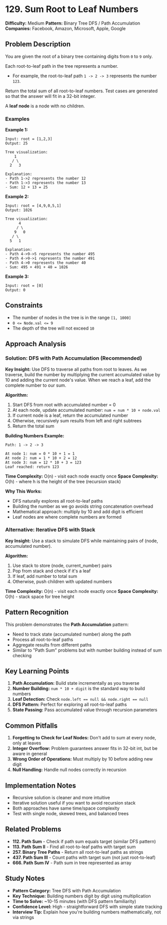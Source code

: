 # 129. Sum Root to Leaf Numbers

**Difficulty:** Medium
**Pattern:** Binary Tree DFS / Path Accumulation
**Companies:** Facebook, Amazon, Microsoft, Apple, Google

## Problem Description

You are given the root of a binary tree containing digits from `0` to `9` only.

Each root-to-leaf path in the tree represents a number.
- For example, the root-to-leaf path `1 -> 2 -> 3` represents the number `123`.

Return the total sum of all root-to-leaf numbers. Test cases are generated so that the answer will fit in a 32-bit integer.

A **leaf node** is a node with no children.

### Examples

**Example 1:**
```
Input: root = [1,2,3]
Output: 25

Tree visualization:
    1
   / \
  2   3

Explanation:
- Path 1->2 represents the number 12
- Path 1->3 represents the number 13
- Sum: 12 + 13 = 25
```

**Example 2:**
```
Input: root = [4,9,0,5,1]
Output: 1026

Tree visualization:
      4
     / \
    9   0
   / \
  5   1

Explanation:
- Path 4->9->5 represents the number 495
- Path 4->9->1 represents the number 491
- Path 4->0 represents the number 40
- Sum: 495 + 491 + 40 = 1026
```

**Example 3:**
```
Input: root = [0]
Output: 0
```

## Constraints

- The number of nodes in the tree is in the range `[1, 1000]`
- `0 <= Node.val <= 9`
- The depth of the tree will not exceed `10`

## Approach Analysis

### Solution: DFS with Path Accumulation (Recommended)

**Key Insight:** Use DFS to traverse all paths from root to leaves. As we traverse, build the number by multiplying the current accumulated value by 10 and adding the current node's value. When we reach a leaf, add the complete number to our sum.

**Algorithm:**
1. Start DFS from root with accumulated number = 0
2. At each node, update accumulated number: `num = num * 10 + node.val`
3. If current node is a leaf, return the accumulated number
4. Otherwise, recursively sum results from left and right subtrees
5. Return the total sum

**Building Numbers Example:**
```
Path: 1 -> 2 -> 3

At node 1: num = 0 * 10 + 1 = 1
At node 2: num = 1 * 10 + 2 = 12
At node 3: num = 12 * 10 + 3 = 123
Leaf reached: return 123
```

**Time Complexity:** O(n) - visit each node exactly once
**Space Complexity:** O(h) - where h is the height of the tree (recursion stack)

**Why This Works:**
- DFS naturally explores all root-to-leaf paths
- Building the number as we go avoids string concatenation overhead
- Mathematical approach: multiply by 10 and add digit is efficient
- Leaf nodes are where complete numbers are formed

### Alternative: Iterative DFS with Stack

**Key Insight:** Use a stack to simulate DFS while maintaining pairs of (node, accumulated number).

**Algorithm:**
1. Use stack to store (node, current_number) pairs
2. Pop from stack and check if it's a leaf
3. If leaf, add number to total sum
4. Otherwise, push children with updated numbers

**Time Complexity:** O(n) - visit each node exactly once
**Space Complexity:** O(h) - stack space for tree height

## Pattern Recognition

This problem demonstrates the **Path Accumulation** pattern:
- Need to track state (accumulated number) along the path
- Process all root-to-leaf paths
- Aggregate results from different paths
- Similar to "Path Sum" problems but with number building instead of sum checking

## Key Learning Points

1. **Path Accumulation:** Build state incrementally as you traverse
2. **Number Building:** `num * 10 + digit` is the standard way to build numbers
3. **Leaf Detection:** Check `node.left == null && node.right == null`
4. **DFS Pattern:** Perfect for exploring all root-to-leaf paths
5. **State Passing:** Pass accumulated value through recursion parameters

## Common Pitfalls

1. **Forgetting to Check for Leaf Nodes:** Don't add to sum at every node, only at leaves
2. **Integer Overflow:** Problem guarantees answer fits in 32-bit int, but be aware in general
3. **Wrong Order of Operations:** Must multiply by 10 before adding new digit
4. **Null Handling:** Handle null nodes correctly in recursion

## Implementation Notes

- Recursive solution is cleaner and more intuitive
- Iterative solution useful if you want to avoid recursion stack
- Both approaches have same time/space complexity
- Test with single node, skewed trees, and balanced trees

## Related Problems

- **112. Path Sum** - Check if path sum equals target (similar DFS pattern)
- **113. Path Sum II** - Find all root-to-leaf paths with target sum
- **257. Binary Tree Paths** - Return all root-to-leaf paths as strings
- **437. Path Sum III** - Count paths with target sum (not just root-to-leaf)
- **666. Path Sum IV** - Path sum in tree represented as array

## Study Notes

- **Pattern Category:** Tree DFS with Path Accumulation
- **Key Technique:** Building numbers digit by digit using multiplication
- **Time to Solve:** ~10-15 minutes (with DFS pattern familiarity)
- **Confidence Level:** High - straightforward DFS with simple state tracking
- **Interview Tip:** Explain how you're building numbers mathematically, not via strings
